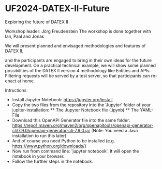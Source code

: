 # UF2024-DATEX-II-Future

Exploring the future of DATEX II

Workshop leader: Jörg Freudenstein
The workshop is done together with Ian, Paal and Jonas

We will present planned and envisaged methodologies and features of DATEX II,

and the participants are engaged to bring in their own ideas for the future development. On a practical technical example, we will show some planned possibilities of the DATEX II version 4 methodology like Entities and APIs. Filtering requests will be served by a test server, so that participants can re-enact at home.

Intructions:
* Install Jupyter Notebook: https://jupyter.org/install
* Copy the two files from the repository into the 'Jupyter' folder of your jupiter-installation:
      ** The Jupyter Notebook file (.ipynb)
      ** The YAML-File
* Download this OpenAPI Generator file into the same folder: https://repo1.maven.org/maven2/org/openapitools/openapi-generator-cli/7.9.0/openapi-generator-cli-7.9.0.jar
  (Note: You need a Java installation to run this later)
* And of course you need Python to be installed (e.g. https://www.python.org/downloads/)
* Now run from command line: 'jupyter notebook'. It will open the notebook in your browser.
* Follow the further steps in the notebook.

